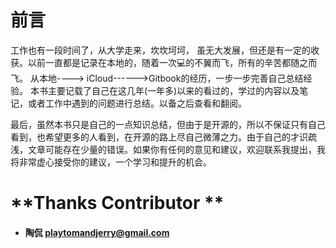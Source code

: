 # 前言

工作也有一段时间了，从大学走来，坎坎坷坷， 虽无大发展，但还是有一定的收获。以前一直都是记录在本地的，随着一次💻的不翼而飞，所有的辛苦都随之而飞。 从本地----&gt; iCloud------&gt;Gitbook的经历，一步一步完善自己总结经验。 本书主要记载了自己在这几年\(一年多\)以来的看过的，学过的内容以及笔记，或者工作中遇到的问题进行总结。以备之后查看和翻阅。

最后，虽然本书只是自己的一点知识总结，但由于是开源的，所以不保证只有自己看到，也希望更多的人看到，在开源的路上尽自己微薄之力。由于自己的才识疏浅，文章可能存在少量的错误。如果你有任何的意见和建议，欢迎联系我提出，我将非常虚心接受你的建议，一个学习和提升的机会。

# **Thanks Contributor **

* #### 陶侃 playtomandjerry@gmail.com



